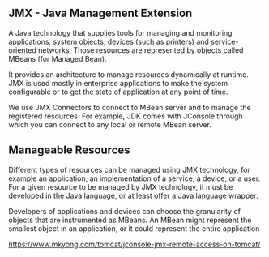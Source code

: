 JMX - Java Management Extension
-------------------------------
A Java technology that supplies tools for managing and monitoring applications, system objects, devices (such as printers) and service-oriented networks. Those resources are represented by objects called MBeans (for Managed Bean).

It provides an architecture to manage resources dynamically at runtime. JMX is used mostly in enterprise applications to make the system configurable or to get the state of application at any point of time.

We use JMX Connectors to connect to MBean server and to manage the registered resources. For example, JDK comes with JConsole through which you can connect to any local or remote MBean server.

Manageable Resources
--------------------
Different types of resources can be managed using JMX technology, for example an application, an implementation of a service, a device, or a user. For a given resource to be managed by JMX technology, it must be developed in the Java language, or at least offer a Java language wrapper.

Developers of applications and devices can choose the granularity of objects that are instrumented as MBeans. An MBean might represent the smallest object in an application, or it could represent the entire application

https://www.mkyong.com/tomcat/jconsole-jmx-remote-access-on-tomcat/
